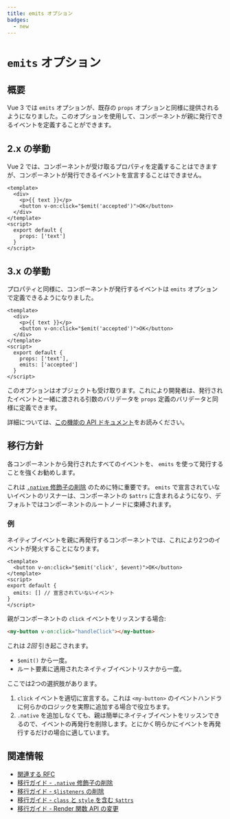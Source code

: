 ```yaml
---
title: emits オプション
badges:
  - new
---
```


# `emits` オプション <MigrationBadges :badges="$frontmatter.badges" />

## 概要

Vue 3 では `emits` オプションが、既存の `props` オプションと同様に提供されるようになりました。このオプションを使用して、コンポーネントが親に発行できるイベントを定義することができます。

## 2.x の挙動

Vue 2 では、コンポーネントが受け取るプロパティを定義することはできますが、コンポーネントが発行できるイベントを宣言することはできません。

```vue
<template>
  <div>
    <p>{{ text }}</p>
    <button v-on:click="$emit('accepted')">OK</button>
  </div>
</template>
<script>
  export default {
    props: ['text']
  }
</script>
```

## 3.x の挙動

プロパティと同様に、コンポーネントが発行するイベントは `emits` オプションで定義できるようになりました。

```vue
<template>
  <div>
    <p>{{ text }}</p>
    <button v-on:click="$emit('accepted')">OK</button>
  </div>
</template>
<script>
  export default {
    props: ['text'],
    emits: ['accepted']
  }
</script>
```

このオプションはオブジェクトも受け取ります。これにより開発者は、発行されたイベントと一緒に渡される引数のバリデータを `props` 定義のバリデータと同様に定義できます。

詳細については、[この機能の API ドキュメント](../../api/options-data.md#emits)をお読みください。

## 移行方針

各コンポーネントから発行されたすべてのイベントを、 `emits` を使って発行することを強くお勧めします。

これは [`.native` 修飾子の削除](./v-on-native-modifier-removed.md) のために特に重要です。 `emits` で宣言されていないイベントのリスナーは、コンポーネントの `$attrs` に含まれるようになり、デフォルトではコンポーネントのルートノードに束縛されます。

### 例

ネイティブイベントを親に再発行するコンポーネントでは、これにより2つのイベントが発火することになります。

```vue
<template>
  <button v-on:click="$emit('click', $event)">OK</button>
</template>
<script>
export default {
  emits: [] // 宣言されていないイベント
}
</script>
```

親がコンポーネントの `click` イベントをリッスンする場合:

```html
<my-button v-on:click="handleClick"></my-button>
```

これは _2回_ 引き起こされます。

- `$emit()` から一度。
- ルート要素に適用されたネイティブイベントリスナから一度。

ここでは2つの選択肢があります。

1. `click` イベントを適切に宣言する。これは `<my-button>` のイベントハンドラに何らかのロジックを実際に追加する場合で役立ちます。
2. `.native` を追加しなくても、親は簡単にネイティブイベントをリッスンできるので、イベントの再発行を削除します。とにかく明らかにイベントを再発行するだけの場合に適しています。

## 関連情報

- [関連する RFC](https://github.com/vuejs/rfcs/blob/master/active-rfcs/0030-emits-option.md)
- [移行ガイド - `.native` 修飾子の削除](./v-on-native-modifier-removed.md)
- [移行ガイド - `$listeners` の削除](./listeners-removed.md)
- [移行ガイド - `class` と `style` を含む `$attrs`](./attrs-includes-class-style.md)
- [移行ガイド - Render 関数 API の変更](./render-function-api.md)
